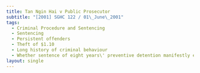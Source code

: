 ```yaml
---
title: Tan Ngin Hai v Public Prosecutor
subtitle: "[2001] SGHC 122 / 01\_June\_2001"
tags:
  - Criminal Procedure and Sentencing
  - Sentencing
  - Persistent offenders
  - Theft of $1.10
  - Long history of criminal behaviour
  - Whether sentence of eight years\' preventive detention manifestly excessive
layout: single
---
```


